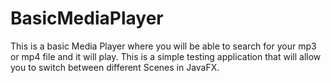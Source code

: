 # BasicMediaPlayer
This is a basic Media Player where you will be able to search for your mp3 or mp4 file and it will play. This is a simple testing application that will allow you to switch between different Scenes in JavaFX.
